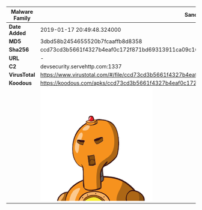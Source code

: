 | Malware Family | SandroRat                                                    |
| -------------- | ------------------------------------------------------------ |
| **Date Added** | 2019-01-17 20:49:48.324000                                                   |
| **MD5**        | 3dbd58b2454655520b7fcaaffb8d8358                             |
| **Sha256**     | ccd73cd3b5661f4327b4eaf0c172f871bd69313911ca09c16712356af056dad9 |
| **URL**        | -                                                            |
| **C2**         | devsecurity.servehttp.com:1337 |
| **VirusTotal** | https://www.virustotal.com/#/file/ccd73cd3b5661f4327b4eaf0c172f871bd69313911ca09c16712356af056dad9/detection |
| **Koodous**    | https://koodous.com/apks/ccd73cd3b5661f4327b4eaf0c172f871bd69313911ca09c16712356af056dad9 |
|                | ![](../assets/ccd73cd3b5661f4327b4eaf0c172f871bd69313911ca09c16712356af056dad9.png) |